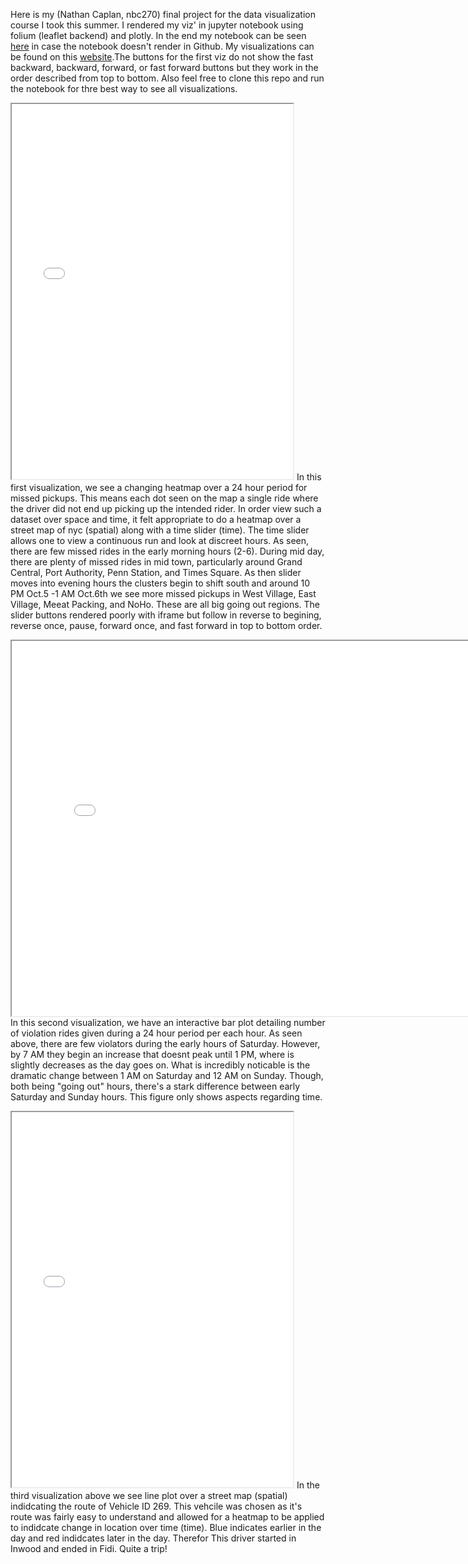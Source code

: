 Here is my (Nathan Caplan, nbc270) final project for the data visualization course I took this summer. I rendered my viz' in jupyter notebook using folium (leaflet backend) and plotly. In the end my notebook can be seen [here](https://nbviewer.jupyter.org/github/nbc270/data_visualization_final/blob/master/data_viz_final_project_images.ipynb) in case the notebook doesn't render in Github. My visualizations can be found on this [website](https://nbc270.github.io/data_visualization_final/).The buttons for the first viz do not show the fast backward, backward, forward, or fast forward buttons but they work in the order described from top to bottom. Also feel free to clone this repo and run the notebook for thre best way to see all visualizations. 

<a name="Challenge_2"></a>
<iframe width="450" height="600" src='challenge_2.html'></iframe>
In this first visualization, we see a changing heatmap over a 24 hour period for missed pickups. This means each dot seen on the map a single ride where the driver did not end up picking up the intended rider. In order view such a dataset over space and time, it felt appropriate to do a heatmap over a street map of nyc (spatial) along with a time slider (time). The time slider allows one to view a continuous run and look at discreet hours. As seen, there are few missed rides in the early morning hours (2-6). During mid day, there are plenty of missed rides in mid town, particularly around Grand Central, Port Authority, Penn Station, and Times Square. As then slider moves into evening hours the clusters begin to shift south and around 10 PM Oct.5 -1 AM Oct.6th we see more missed pickups in West Village, East Village, Meeat Packing, and NoHo. These are all big going out regions. The slider buttons rendered poorly with iframe but follow in reverse to begining, reverse once, pause, forward once, and fast forward in top to bottom order.

<a name="Challenge_4"></a>
<iframe width="800" height="600" src='challenge_4.html'></iframe>
In this second visualization, we have an interactive bar plot detailing number of violation rides given during a 24 hour period per each hour. As seen above, there are few violators during the early hours of Saturday. However, by 7 AM they begin an increase that doesnt peak until 1 PM, where is slightly decreases as the day goes on. What is incredibly noticable is the dramatic change between 1 AM on Saturday and 12 AM on Sunday. Though, both being "going out" hours, there's a stark difference between early Saturday and Sunday hours. This figure only shows aspects regarding time.

<a name="Challenge_8"></a>
<iframe width="450" height="600" src='challenge_8.html'></iframe>
In the third visualization above we see line plot over a street map (spatial) indidcating the route of Vehicle ID 269. This vehcile was chosen as it's route was fairly easy to understand and allowed for a heatmap to be applied to indidcate change in location over time (time). Blue indicates earlier in the day and red indidcates later in the day. Therefor This driver started in Inwood and ended in Fidi. Quite a trip!
